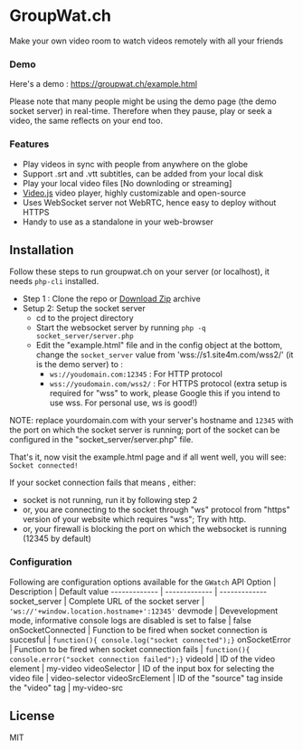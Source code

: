 # GroupWat.ch
Make your own video room to watch videos remotely with all your friends
### Demo
Here's a demo : <https://groupwat.ch/example.html>

Please note that many people might be using the demo page (the demo socket server) in real-time. Therefore when they pause, play or seek a video, the same reflects on your end too.

### Features

- Play videos  in sync with people from anywhere on the globe
- Support .srt and .vtt subtitles, can be added from your local disk
- Play your local video files [No downloding or streaming]
- [Video.js](https://github.com/videojs/video.js) video player, highly customizable and open-source 
- Uses WebSocket server  not WebRTC, hence easy to deploy without HTTPS
- Handy to use as a standalone in your web-browser

## Installation
Follow these steps to run groupwat.ch on your server (or localhost), it needs `php-cli` installed.

- Step 1 : Clone the repo or [Download Zip](https://github.com/hack4mer/groupwat.ch/archive/master.zip) archive
- Setup 2: Setup the socket server
    - cd to the project directory  
    -  Start the websocket server by running `php -q socket_server/server.php`
    - Edit the "example.html" file and in the config object at the bottom, change the     `socket_server` value from 'wss://s1.site4m.com/wss2/' (it is the demo server) to :
        - `ws://youdomain.com:12345` : For HTTP protocol
        - `wss://youdomain.com/wss2/` : For HTTPS protocol  (extra setup is required for "wss" to work, please Google this if you intend to use wss. For personal use, ws is good!)

NOTE: replace yourdomain.com with your server's hostname and `12345` with the port on which the socket server is running; port of the socket can be configured in the "socket_server/server.php" file.

That's it, now visit the example.html page and if all went well, you will see: 
`Socket connected!` 

If your socket connection fails that means , either:
- socket is not running, run it by following step 2
- or, you are connecting to the socket through "ws" protocol from "https" version of your website which requires "wss"; Try with http.
- or,  your firewall is blocking the port on which the websocket is running (12345 by default)

 
### Configuration
Following are configuration options available for the `GWatch` API
Option  | Description | Default value
------------- | ------------- | -------------
socket_server       | Complete URL of the socket server | `'ws://'+window.location.hostname+':12345'`
devmode             | Devevelopment mode, informative console logs are disabled is set to false | false
onSocketConnected   | Function to be fired when socket connection is succesful | `function(){ console.log("socket connected");}`
onSocketError       | Function to be fired when socket connection fails | `function(){ console.error("socket connection failed");}`
videoId             |  ID of the video element | my-video
videoSelector       | ID of the input box for selecting the video file | video-selector
videoSrcElement     | ID of the "source" tag inside the "video" tag | my-video-src



License
----

MIT